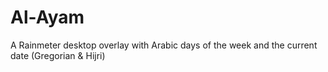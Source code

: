 # Al-Ayam
A Rainmeter desktop overlay with Arabic days of the week and the current date (Gregorian &amp; Hijri)

